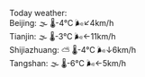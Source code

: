 Today weather:  
Beijing: 🌫  🌡️-4°C 🌬️↙4km/h  
Tianjin: 🌫  🌡️-3°C 🌬️←11km/h  
Shijiazhuang: ⛅️  🌡️-4°C 🌬️↓6km/h  
Tangshan: 🌫  🌡️-6°C 🌬️←5km/h  
